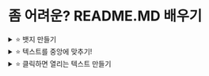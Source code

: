 # 좀 어려운? README.MD 배우기

<details><summary>⭐ 뱃지 만들기</summary>

아래와 같은 뱃지 만들기!
  
[![Version](https://img.shields.io/badge/Version-1.0.1-6047ff?&logo=Webpack&logoColor=ffffff&style=for-the-badge&style=flat-square)](https://github.com/grape82/Learn-readme/releases)
[![Downloads](https://img.shields.io/github/downloads/grape82/Learn-readme/total?label=Downloads&style=for-the-badge&style=flat-square)](https://github.com/grape82/Learn-readme/releases)
[![Stargazers](https://img.shields.io/github/stars/grape82/Learn-readme?label=stars&style=for-the-badge&style=flat-square)](https://github.com/grape82/Learn-readme/stargazers)
[![Forks](https://img.shields.io/github/forks/grape82/Learn-readme?label=forks&style=for-the-badge&style=flat-square)](https://github.com/grape82/Learn-readme/releases/forks)
[![Watchers](https://img.shields.io/github/watchers/grape82/Learn-readme?label=watchers&style=for-the-badge&style=flat-square)](https://github.com/grape82/Learn-readme/watchers)
```
[![Version](https://img.shields.io/badge/Version-1.0.1-6047ff?&logo=Webpack&logoColor=ffffff&style=for-the-badge&style=flat-square)](https://github.com/grape82/Learn-readme/releases)
[![Downloads](https://img.shields.io/github/downloads/grape82/Learn-readme/total?label=Downloads&style=for-the-badge&style=flat-square)](https://github.com/grape82/Learn-readme/releases)
[![Stargazers](https://img.shields.io/github/stars/grape82/Learn-readme?label=stars&style=for-the-badge&style=flat-square)](https://github.com/grape82/Learn-readme/stargazers)
[![Forks](https://img.shields.io/github/forks/grape82/Learn-readme?label=forks&style=for-the-badge&style=flat-square)](https://github.com/grape82/Learn-readme/releases/forks)
[![Watchers](https://img.shields.io/github/watchers/grape82/Learn-readme?label=watchers&style=for-the-badge&style=flat-square)](https://github.com/grape82/Learn-readme/watchers)
```

</details>

<details><summary>⭐ 텍스트를 중앙에 맞추기!</summary>

아래와 같이 텍스트를 중앙에 두는법!

![image](https://github.com/grape82/Learn-readme/assets/125660638/a9332e5b-2de3-454b-b8aa-d67e3b436e85)

```
<div align="center">

이 사이에 텍스트를 넣으면 돼요!

</div>
```

</details>

<details><summary>⭐ 클릭하면 열리는 텍스트 만들기</summary>

```
<details><summary>⭐ 제목</summary>
사이에 넣을 내용
</details>
```

</details>
